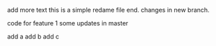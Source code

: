 add more text
this is a simple redame file
end. changes in new branch.

code for feature 1
some updates in master

add a
add b
add c